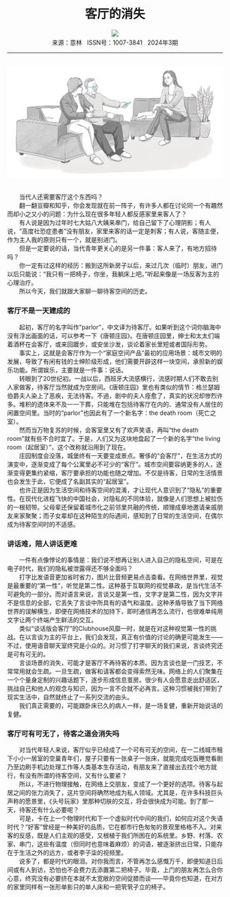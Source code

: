 # <center>客厅的消失</center>

<div align=center><img src="https://raw.githubusercontent.com/leaguecn/magazines/main/img_authors/%d7%f7%d5%df%a3%ba%cf%c4%c3%f7%ba%c6.jpg"></div>

<center>来源：意林   ISSN号：1007-3841   2024年3期</center>

* * *

<br>![](https://raw.githubusercontent.com/leaguecn/magazines/main/img/yili20240319-1-l.jpg)

  
<br>　　当代人还需要客厅这个东西吗？  
　　翻一翻豆瓣和知乎，你会发现就在前一阵子，有许多人都在讨论同一个有趣然而却小之又小的问题：为什么现在很多年轻人都反感家里来客人了？  
　　有人说是因为过年时七大姑八大姨来串门，给自己留下了心理阴影；有人说，“高度社恐症患者”没有朋友，家里来客的话一定是刺客；有人说，客随主便，作为主人我的原则只有一个，就是别进门。  
　　但是一定要说的话，当代青年更关心的是另一件事：客人来了，有地方招待吗？  
　　你一定有过这样的经历：搬到这所新房子以后，来过几次（临时）朋友，进门以后只能说：“我只有一把椅子，你坐，我躺床上吧。”听起来像是一场反客为主的心理治疗。  
　　所以今天，我们就跟大家聊一聊待客空间的历史。

### 客厅不是一天建成的

  
　　起初，客厅的名字叫作“parlor”，中文译为待客厅。如果听到这个词你脑海中没有浮出画面的话，可以参考一下《唐顿庄园》。在唐顿庄园里，绅士和太太们端着酒杯在会客厅，或来回踱步，或安坐沙发，谈论着家长里短或者国际形势。  
　　事实上，这就是会客厅作为一个“家庭空间产品”最初的应用场景：城市文明的发展，导致了有闲有钱的士绅阶级形成，他们需要开辟这样一块空间，承担新的娱乐功能。所谓娱乐，主要就是一件事：说话。  
　　转眼到了20世纪初。一战以后，西班牙大流感横行，流感时期人们不敢去别人家做客，待客厅当然就成为空房间。《唐顿庄园》里也有类似的情节：格兰瑟姆伯爵夫人染上了恶疾，无法待客。不過，剧中的夫人痊愈了，真实的状况却惨烈许多。堆积的遗体来不及一一下葬，只能堆在包括待客厅在内的、通常没有人居住的闲置空间里。当时的“parlor”也因此有了一个新名字：the death room（死亡之室）。  
　　然而当万物复苏的时候，会客室里又有了欢声笑语，再叫“the death room”就有些不合时宜了。于是，人们又为这块地盘起了一个新的名字“the living room（起居室）”，这个改称就沿用到了现在。  
　　庄园制度会没落，城堡终有一天要变成景点。奢侈的“会客厅”，在生活方式的演变中，逐渐变成了每个公寓里必不可少的“客厅”。城市空间要容纳更多的人，逐渐变得更集约紧缩，客厅要承担的功能也随之增加。不仅是待客，日常的生活情景也会发生于此，它便成了名副其实的“起居室”。  
　　也许正是因为生活空间和待客空间的混淆，才让现代人意识到了“隐私”的重要性。在现代化进程飞快的中国社会，对隐私的不同体验，就像是人们思想上被拉伤的一根韧带。父母辈还保留着城市化之前邻里共融的传统，顺理成章地邀请亲戚朋友来家聚聚；而子女辈却在这种陌生的际遇间，感知到了日常的生活空间，在偶尔成为待客空间时的不适感。

### 讲话难，陪人讲话更难

  
　　一件有点像悖论的事情是：我们说不想再让别人进入自己的隐私空间，可是在电子时代，我们的隐私被泄露得还不够全面吗？  
　　打字比发语音更加省时省力，图片比音频更易点击查看。在网络世界里，视觉是最重要的“第一性”，听觉是第二性。这种基于互联网的视觉暴政，是当代生活不可避免的一部分。而对语言来说，言谈又是第一性，文字才是第二性，因为文字并不是信息的全部，它丢失了言谈中所具有的语气和温度。这种矛盾导致了当下网络世界的误解横生，即便在网络技术的加持下，即时通信再怎么流行，也很难单纯用文字让两个终端产生鲜活的交互。  
　　类似“谈话版会客厅”的Clubhouse风靡一时，就是在对这种视觉第一性的挑战。在以言谈为主的平台上，我们会发现，真正有价值的讨论的确更可能发生——不过，使用语音聊天室终究是小众的。对习惯了打字聊天的我们来说，言谈终究还是可有可无的。  
　　言谈场景的消失，可能才是客厅不再待客的本质。因为言谈也是一门技艺，不常常用就会生疏。一旦生疏，做客和请客都会变得索然无味。网络上的人们聚集在一个个量身定制的兴趣话题下，逐步形成信息茧房。很少有人会愿意走出舒适区，挑战自己和他人的观念与知识，因为一言不合就不必再言。这种习惯被我们带到了现实生活中，自然就终止了一系列交流的由头。  
　　我们真正需要的，可能跟卧床已久的病人一样，是一场复健，重新开始说话的复健。

### 客厅可有可无了，待客之道会消失吗

  
　　对当代年轻人来说，客厅似乎已经成了一个可有可无的空间，在一二线城市租下小小一居室的空巢青年们，屋子只要有一张桌子一张床，就能完成吃饭睡觉看剧乃至边刷手机边处理工作等人类基本生存活动，有朋友来了直接出去找个地方就行，有没有所谓的待客空间，又有什么要紧？  
　　所以，不进行物理接触，在网络上交朋友，变成了一个更好的选项。待客与起居之间的张力消失了，这片空间将确然地成为私人领域。尤其是，在许多科技巨头声称的愿景里，《头号玩家》里那种切肤的交互，将会很快成为可能。到了那一天，待客还有什么必要呢？  
　　可是，卡在上一个物理时代和下一个虚拟时代中间的我们，如何应对这个失语时代？“好客”曾经是一种美好的品质，它在都市行色匆匆的景观里格格不入。对来客的反感，既是人们主观的感受，又根植于我们所困在的系统里。乡野、村落、农家、串门，这些有温度（但同时也意味着麻烦）的词语，被逐渐挤出日常，只能存在于生活之外的远方，或者李子柒的视频里。  
　　说多了，都是时代的眼泪。对你我而言，不管再怎么感慨万千，即便知道日后间或有人到访，恐怕也不会费力去添置第二把椅子。毕竟，上门的朋友再怎么合你心意，终究没有必要挤在本就不太宽敞的空间促膝而谈——毕竟你也知道，在对方的家里同样有一张形单影只的单人床和一把茕茕孑立的椅子。
